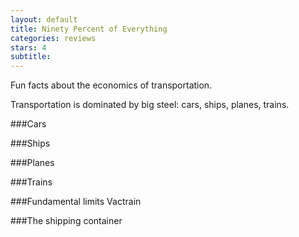 ```yaml
---
layout: default
title: Ninety Percent of Everything
categories: reviews
stars: 4
subtitle:
---
```


Fun facts about the economics of transportation.

Transportation is dominated by big steel: cars, ships, planes, trains.

###Cars

###Ships

###Planes

###Trains

###Fundamental limits
Vactrain

###The shipping container